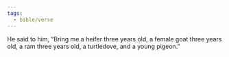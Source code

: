 ```yaml
---
tags:
  - bible/verse
---
```

He said to him, “Bring me a heifer three years old, a female goat three years old, a ram three years old, a turtledove, and a young pigeon.”